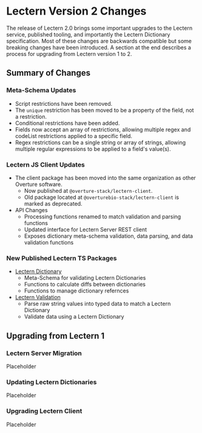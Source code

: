 # Lectern Version 2 Changes

The release of Lectern 2.0 brings some important upgrades to the Lectern service, published tooling, and importantly the Lectern Dictionary specification. Most of these changes are backwards compatible but some breaking changes have been introduced. A section at the end describes a process for upgrading from Lectern version 1 to 2.

## Summary of Changes

### Meta-Schema Updates

- Script restrictions have been removed.
- The `unique` restriction has been moved to be a property of the field, not a restriction.
- Conditional restrictions have been added.
- Fields now accept an array of restrictions, allowing multiple regex and codeList restrictions applied to a specific field.
- Regex restrictions can be a single string or array of strings, allowing multiple regular expressions to be applied to a field's value(s).

### Lectern JS Client Updates

- The client package has been moved into the same organization as other Overture software.
  - Now published at `@overture-stack/lectern-client`.
  - Old package located at `@overturebio-stack/lectern-client` is marked as deprecated.
- API Changes
  - Processing functions renamed to match validation and parsing functions
  - Updated interface for Lectern Server REST client
  - Exposes dictionary meta-schema validation, data parsing, and data validation functions

### New Published Lectern TS Packages

- [Lectern Dictionary](../packages/dictionary/)
  - Meta-Schema for validating Lectern Dictionaries
  - Functions to calculate diffs between dictionaries
  - Functions to manage dictionary refernces
- [Lectern Validation](../packages/validation/)
  - Parse raw string values into typed data to match a Lectern Dictionary
  - Validate data using a Lectern Dictionary

## Upgrading from Lectern 1

### Lectern Server Migration

Placeholder

### Updating Lectern Dictionaries

Placeholder

### Upgrading Lectern Client

Placeholder

